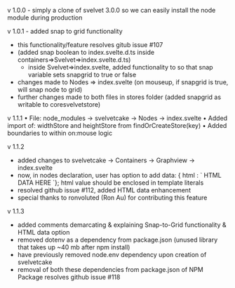 v 1.0.0 - simply a clone of svelvet 3.0.0 so we can easily install the node module during production 

v 1.0.1 - added snap to grid functionality
- this functionality/feature resolves gitub issue #107
- (added snap boolean to index.svelte.d.ts inside containers=>Svelvet=>index.svelte.d.ts)
    - inside Svelvet=>index.svelte, added functionality to so that snap variable sets snapgrid to true or false
- changes made to Nodes => index.svelte (on mouseup, if snapgrid is true, will snap node to grid)
- further changes made to both files in stores folder (added snapgrid as writable to coresvelvetstore)


v 1.1.1
• File: node_modules -> svelvetcake -> Nodes -> index.svelte
• Added import of: widthStore and heightStore from findOrCreateStore(key)
• Added boundaries to within on:mouse logic

v 1.1.2
- added changes to svelvetcake -> Containers -> Graphview -> index.svelte
- now, in nodes declaration, user has option to add data: { html : \`  HTML DATA HERE `}; html value should be enclosed in template literals
- resolved github issue #112, added HTML data enhancement
- special thanks to ronvoluted (Ron Au) for contributing this feature

v 1.1.3
 - added comments demarcating & explaining Snap-to-Grid functionality & HTML data option
 - removed dotenv as a dependency from package.json (unused library that takes up ~40 mb after npm install)
 - have previously removed node.env dependency upon creation of svelvetcake
 - removal of both these dependencies from package.json of NPM Package resolves github issue #118
